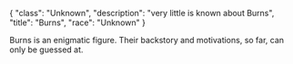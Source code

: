 {
    "class": "Unknown",
    "description": "very little is known about Burns",
    "title": "Burns",
    "race": "Unknown"
}

Burns is an enigmatic figure. Their backstory and motivations, so far, can only be guessed at.